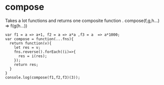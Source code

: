 # compose
Takes a lot functions and returns one composite function . compose(f,g,h...) =>  f(g(h...))


    var f1 = a => a+1, f2 = a => a*a ,f3 = a  => a*1000;
    var compose = function(...fns){
      return function(v){
        let res = v;
        fns.reverse().forEach((i)=>{
          res = i(res);
        });
        return res;
      }
    }
    console.log(compose(f1,f2,f3)(3));
